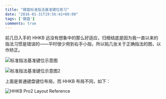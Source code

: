 ```yaml
---
title: "键盘标准指法基准键位练习"
date: "2016-01-31T19:56:42+08:00"
tags: ['键盘']
comments: true
---
```



前几日入手的 HHKB 远没有想象中的那么好适应，归根结底是因为我一直以来的指法习惯是错误的——平时很少用到右手小指，所以贴几张关于正确指法的图，以作矫正。

![标准指法基准键位示意图](http://7xivdp.com1.z0.glb.clouddn.com/png/2016/1/f875e5a03136a8680ceeccdab4274430.png  "标准指法基准键位示意图")

![标准指法基准键位示意图2](http://7xivdp.com1.z0.glb.clouddn.com/jpg/2016/1/9acd1f6ed08c3ce937814d4cfdda4137.jpg  "标准指法基准键位示意图2")

上面是普通键盘键位布局，而 HHKB 布局不同，如下：

![HHKB Pro2 Layout Reference](http://7xivdp.com1.z0.glb.clouddn.com/jpg/2016/1/e37e7793e857fc0b71f60e83f321e4de.jpg/xyz  "HHKB Pro2 Layout Reference")